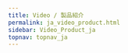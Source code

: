 ```yaml
---
title: Video / 製品紹介
permalink: ja_video_product.html
sidebar: Video_Product_ja
topnav: topnav_ja
---
```


